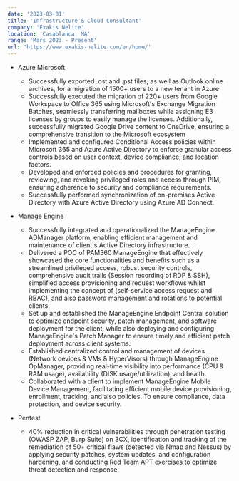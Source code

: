 ```yaml
---
date: '2023-03-01'
title: 'Infrastructure & Cloud Consultant'
company: 'Exakis Nelite'
location: 'Casablanca, MA'
range: 'Mars 2023 - Present'
url: 'https://www.exakis-nelite.com/en/home/'
---
```


- Azure Microsoft
  - Successfully exported .ost and .pst files, as well as Outlook online archives, for a migration of 1500+ users to a new tenant in Azure
  - Successfully executed the migration of 220+ users from Google Workspace to Office 365 using Microsoft's Exchange Migration Batches, seamlessly transferring mailboxes while assigning E3 licenses by groups to easily manage the licenses. Additionally, successfully migrated Google Drive content to OneDrive, ensuring a comprehensive transition to the Microsoft ecosystem
  - Implemented and configured Conditional Access policies within Microsoft 365 and Azure Active Directory to enforce granular access controls based on user context, device compliance, and location factors.
  - Developed and enforced policies and procedures for granting, reviewing, and revoking privileged roles and access through PIM, ensuring adherence to security and compliance requirements.
  - Successfully performed synchronization of on-premises Active Directory with Azure Active Directory using Azure AD Connect.


- Manage Engine
  - Successfully integrated and operationalized the ManageEngine ADManager platform, enabling efficient management and maintenance of client's Active Directory infrastructure.
  - Delivered a POC of PAM360 ManageEngine that effectively showcased the core functionalities and benefits such as a streamlined privileged access, robust security controls, comprehensive audit trails (Session recording of RDP & SSH), simplified access provisioning and request workflows whilst implementing the concept of (self-service access request and RBAC), and also password management and rotations to potential clients.
  - Set up and established the ManageEngine Endpoint Central solution to optimize endpoint security, patch management, and software deployment for the client, while also deploying and configuring ManageEngine's Patch Manager to ensure timely and efficient patch deployment across client systems.
  - Established centralized control and management of devices (Network devices & VMs & HyperVisors) through ManageEngine OpManager, providing real-time visibility into performance (CPU & RAM usage), availability (DISK usage/utilization), and health.
  - Collaborated with a client to implement ManageEngine Mobile Device Management, facilitating efficient mobile device provisioning, enrollment, tracking, and also policies. To ensure compliance, data protection, and device security.


- Pentest
  - 40% reduction in critical vulnerabilities through penetration testing (OWASP ZAP, Burp Suite) on 3CX, identification and tracking of the remediation of 50+ critical flaws (detected via Nmap and Nessus) by applying security patches, system updates, and configuration hardening, and conducting Red Team APT exercises to optimize threat detection and response.

